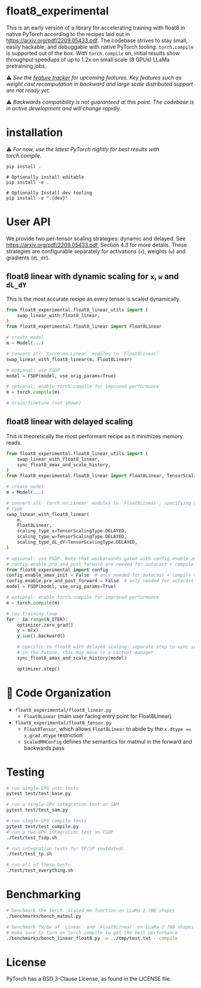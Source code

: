 # float8_experimental

This is an early version of a library for accelerating training with float8 in native PyTorch
according to the recipes laid out in https://arxiv.org/pdf/2209.05433.pdf.
The codebase strives to stay small, easily hackable, and debuggable with native PyTorch tooling.
``torch.compile`` is supported out of the box. With ``torch.compile`` on, initial results show
throughput speedups of up to 1.2x on small scale (8 GPUs) LLaMa pretraining jobs.

:warning: <em>See the [feature tracker](https://github.com/pytorch-labs/float8_experimental/issues/187) for upcoming features. Key features such as weight cast recomputation in backward and large scale distributed support are not ready yet. </em>

:warning: <em>Backwards compatibility is not guaranteed at this point. The codebase is in active development and
will change rapidly.</em>

# installation

:warning: <em>For now, use the latest PyTorch nightly for best results with torch.compile.</em>

```Shell
pip install .

# Optionally install editable
pip install -e .

# Optionally Install dev tooling
pip install -e ".[dev]"
```

# User API

We provide two per-tensor scaling strategies: dynamic and delayed.  See https://arxiv.org/pdf/2209.05433.pdf, Section 4.3 for more details. These strategies are configurable separately for activations (`x`), weights (`w`) and gradients (`dL_dY`).

## float8 linear with dynamic scaling for `x`, `w` and `dL_dY`

This is the most accurate recipe as every tensor is scaled dynamically.

```python
from float8_experimental.float8_linear_utils import (
    swap_linear_with_float8_linear,
)
from float8_experimental.float8_linear import Float8Linear

# create model
m = Model(...)

# convert all `torch.nn.Linear` modules to `Float8Linear`
swap_linear_with_float8_linear(m, Float8Linear)

# optional: use FSDP
model = FSDP(model, use_orig_params=True)

# optional: enable torch.compile for improved performance
m = torch.compile(m)

# train/finetune (not shown)
```

## float8 linear with delayed scaling

This is theoretically the most performant recipe as it minimizes memory reads.

```python
from float8_experimental.float8_linear_utils import (
    swap_linear_with_float8_linear,
    sync_float8_amax_and_scale_history,
)
from float8_experimental.float8_linear import Float8Linear, TensorScalingType

# create model
m = Model(...)

# convert all `torch.nn.Linear` modules to `Float8Linear`, specifying scaling
# type
swap_linear_with_float8_linear(
    m, 
    Float8Linear,
    scaling_type_x=TensorScalingType.DELAYED,
    scaling_type_w=TensorScalingType.DELAYED,
    scaling_type_dL_dY=TensorScalingType.DELAYED,
)

# optional: use FSDP. Note that workarounds gated with config.enable_amax_init and
# config.enable_pre_and_post_forward are needed for autocast + compile + FSDP + float8 to work
from float8_experimental import config
config.enable_amax_init = False  # only needed for autocast + compile + FSDP +  float8 delayed
config.enable_pre_and_post_forward = False  # only needed for autocast + compile + FSDP +  float8 delayed
model = FSDP(model, use_orig_params=True)

# optional: enable torch.compile for improved performance
m = torch.compile(m)

# toy training loop
for _ in range(N_ITER):
    optimizer.zero_grad()
    y = m(x)
    y.sum().backward()

    # specific to float8 with delayed scaling: separate step to sync scales/amaxes
    # in the future, this may move to a context manager
    sync_float8_amax_and_scale_history(model)

    optimizer.step()
```

# 🧭 Code Organization

* `float8_experimental/float8_linear.py`
    - `Float8Linear` (main user facing entry point for Float8Linear)
* `float8_experimental/float8_tensor.py`
    - `Float8Tensor`, which allows `Float8Linear` to abide by the `x.dtype == x.grad.dtype` restriction
    - `ScaledMMConfig` defines the semantics for matmul in the forward and backwards pass

# Testing

```bash
# run single-GPU unit tests
pytest test/test_base.py

# run a single-GPU integration test on SAM
pytest test/test_sam.py

# run single-GPU compile tests
pytest test/test_compile.py
# run a two-GPU integration test on FSDP
./test/test_fsdp.sh

# run integration tests for TP/SP (outdated)
./test/test_tp.sh

# run all of these tests
./test/test_everything.sh
```

# Benchmarking

```bash
# benchmark the torch._scaled_mm function on LLaMa 2 70B shapes
./benchmarks/bench_matmul.py

# benchmark fw/bw of `Linear` and `Float8Linear` on LLaMa 2 70B shapes
# make sure to turn on torch.compile to get the best performance
./benchmarks/bench_linear_float8.py -o ../tmp/test.txt --compile
```

# License
PyTorch has a BSD 3-Clause License, as found in the LICENSE file.
